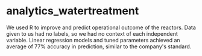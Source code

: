 # analytics_watertreatment

We used R to improve and predict operational outcome of the reactors. Data given to us had no labels, so we had no context of each independent variable. Linear regression models and tuned parameters achieved an average of 77% accuracy in prediction, similar to the company's standard.
